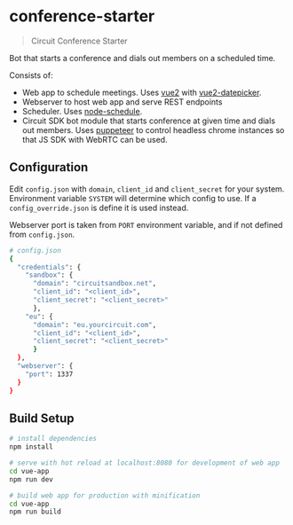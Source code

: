 # conference-starter

> Circuit Conference Starter

Bot that starts a conference and dials out members on a scheduled time.

Consists of:
- Web app to schedule meetings. Uses <a href="https://vuejs.org/v2/guide/installation.html">vue2</a> with <a href="https://mengxiong10.github.io/vue2-datepicker/">vue2-datepicker</a>.
- Webserver to host web app and serve REST endpoints
- Scheduler. Uses <a href="https://www.npmjs.com/package/node-schedule">node-schedule</a>.
- Circuit SDK bot module that starts conference at given time and dials out members. Uses <a href="https://github.com/GoogleChrome/puppeteer">puppeteer</a> to control headless chrome instances so that JS SDK with WebRTC can be used.

## Configuration

Edit `config.json` with `domain`, `client_id` and `client_secret` for your system. Environment variable `SYSTEM` will determine which config to use. If a `config_override.json` is define it is used instead.

Webserver port is taken from `PORT` environment variable, and if not defined from `config.json`.
``` bash
# config.json
{
  "credentials": {
    "sandbox": {
      "domain": "circuitsandbox.net",
      "client_id": "<client_id>",
      "client_secret": "<client_secret>"
	  },
    "eu": {
      "domain": "eu.yourcircuit.com",
      "client_id": "<client_id>",
      "client_secret": "<client_secret>"
	  }
  },
  "webserver": {
    "port": 1337
  }
}

```

## Build Setup

``` bash
# install dependencies
npm install

# serve with hot reload at localhost:8080 for development of web app
cd vue-app
npm run dev

# build web app for production with minification
cd vue-app
npm run build
```

